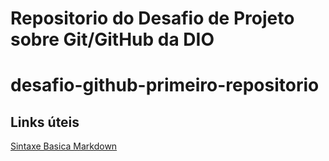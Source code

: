 # Repositorio do Desafio de Projeto sobre Git/GitHub da DIO
# desafio-github-primeiro-repositorio

## Links úteis 

[Sintaxe Basica Markdown](https://www.markdownguide.org/getting-started/)
